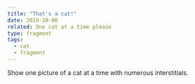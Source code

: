 ```yaml
---
title: "That's a cat!"
date: 2019-10-06
related: One cat at a time please
type: fragment
tags:
  - cat
  - fragment
---
```

Show one picture of a cat at a time with numerous interstitials.
